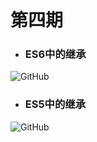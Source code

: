 # 第四期

### 

- ### ES6中的继承

<img src="https://raw.githubusercontent.com/Tnfe/TNFE-Diagram/master/assets/Es6%E4%B8%AD%E7%9A%84%E7%BB%A7%E6%89%BF.png" alt="GitHub" title="Es6中的继承" />

- ### ES5中的继承

<img src="https://raw.githubusercontent.com/Tnfe/TNFE-Diagram/master/assets/Es5%E4%B8%AD%E7%9A%84%E7%BB%A7%E6%89%BF.png" alt="GitHub" title="Es5中的继承" />

